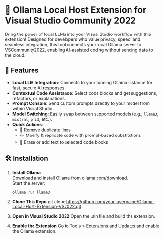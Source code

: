 # 🧠 Ollama Local Host Extension for Visual Studio Community 2022

Bring the power of local LLMs into your Visual Studio workflow with this extension! Designed for developers who value privacy, speed, and seamless integration, this tool connects your local Ollama server to VSCommunity2022, enabling AI-assisted coding without sending data to the cloud.

## 🚀 Features

- **Local LLM Integration**: Connects to your running Ollama instance for fast, secure AI responses.
- **Contextual Code Assistance**: Select code blocks and get suggestions, refactors, or explanations.
- **Prompt Console**: Send custom prompts directly to your model from within Visual Studio.
- **Model Switching**: Easily swap between supported models (e.g., `llama3`, `mistral`, `phi3`, etc.).
- **Quick Actions**:
  - 🧹 Remove duplicate lines
  - ✏️ Modify & replicate code with prompt-based substitutions
  - 🧼 Erase or add text to selected code blocks

## 🛠️ Installation

1. **Install Ollama**  
   Download and install Ollama from [ollama.com/download](https://ollama.com/download).  
   Start the server:  
   ```bash
   ollama run llama3

2. **Clone This Repo**
git clone https://github.com/your-username/Ollama-Local-Host-Extension-VS2022.git

3. **Open in Visual Studio 2022**
Open the .sln file and build the extension.

4. **Enable the Extension**
Go to Tools > Extensions and Updates and enable the Ollama extension.
